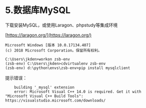 # 5.数据库MySQL

下载安装MySQL，或使用Laragon、phpstudy等集成环境

[https://laragon.org/](https://laragon.org/)

```
Microsoft Windows [版本 10.0.17134.407]
(c) 2018 Microsoft Corporation。保留所有权利。

C:\Users\jkden>workon zsb-env
(zsb-env) C:\Users\jkden>cdvirtualenv zsb-env
(zsb-env) d:\python\envs\zsb-env>pip install mysqlclient
```

提示错误：

```
    building '_mysql' extension
    error: Microsoft Visual C++ 14.0 is required. Get it with "Microsoft Visual C++ Build Tools": https://visualstudio.microsoft.com/downloads/
```




